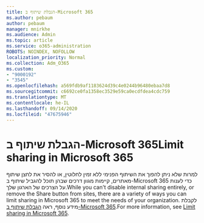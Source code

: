 ```yaml
---
title: הגבלת שיתוף ב-Microsoft 365
ms.author: pebaum
author: pebaum
manager: mnirkhe
ms.audience: Admin
ms.topic: article
ms.service: o365-administration
ROBOTS: NOINDEX, NOFOLLOW
localization_priority: Normal
ms.collection: Adm_O365
ms.custom:
- "9000192"
- "3545"
ms.openlocfilehash: a569fdb9af1183624d39c4e0244b96480ebaa7d8
ms.sourcegitcommit: c6692ce0fa1358ec3529e59ca0ecdfdea4cdc759
ms.translationtype: MT
ms.contentlocale: he-IL
ms.lasthandoff: 09/14/2020
ms.locfileid: "47675946"
---
```

# <a name="limit-sharing-in-microsoft-365"></a><span data-ttu-id="c3d6b-102">הגבלת שיתוף ב-Microsoft 365</span><span class="sxs-lookup"><span data-stu-id="c3d6b-102">Limit sharing in Microsoft 365</span></span>

<span data-ttu-id="c3d6b-103">למרות שלא ניתן להפוך את השיתוף הפנימי ללא זמין לחלוטין, או להסיר את לחצן שיתוף מאתרים, קיימות מגוון דרכים שבהן תוכל להגביל שיתוף ב-Microsoft 365 כדי לענות על הצרכים של הארגון שלך.</span><span class="sxs-lookup"><span data-stu-id="c3d6b-103">While you can't disable internal sharing entirely, or remove the Share button from sites, there are a variety of ways you can limit sharing in Microsoft 365 to meet the needs of your organization.</span></span> <span data-ttu-id="c3d6b-104">לקבלת מידע נוסף, ראה [הגבלת שיתוף ב-Microsoft 365](https://docs.microsoft.com/Office365/Enterprise/microsoft-365-limit-sharing).</span><span class="sxs-lookup"><span data-stu-id="c3d6b-104">For more information, see [Limit sharing in Microsoft 365](https://docs.microsoft.com/Office365/Enterprise/microsoft-365-limit-sharing).</span></span>
